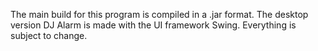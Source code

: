 The main build for this program is compiled in a .jar format. The desktop version DJ Alarm is made with the UI framework Swing. Everything is subject to change.
